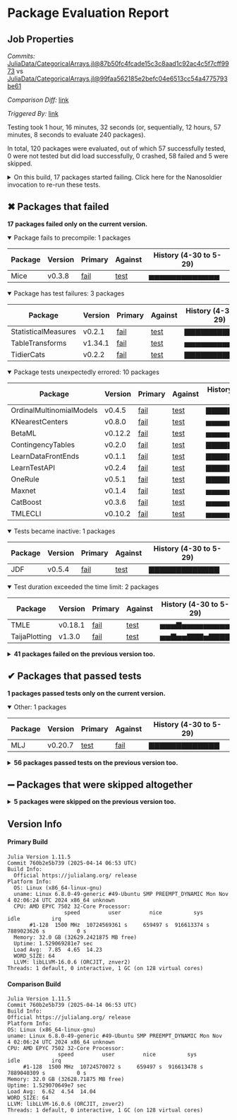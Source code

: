 # Package Evaluation Report

## Job Properties

*Commits:* [JuliaData/CategoricalArrays.jl@87b50fc4fcade15c3c8aad1c92ac4c5f7cff9973](https://github.com/JuliaData/CategoricalArrays.jl/commit/87b50fc4fcade15c3c8aad1c92ac4c5f7cff9973) vs [JuliaData/CategoricalArrays.jl@99faa562185e2befc04e6513cc54a4775793be61](https://github.com/JuliaData/CategoricalArrays.jl/commit/99faa562185e2befc04e6513cc54a4775793be61)

*Comparison Diff:* [link](https://github.com/JuliaData/CategoricalArrays.jl/compare/99faa562185e2befc04e6513cc54a4775793be61...87b50fc4fcade15c3c8aad1c92ac4c5f7cff9973)

*Triggered By:* [link](https://github.com/JuliaData/CategoricalArrays.jl/pull/425#issuecomment-2920064135)

Testing took 1 hour, 16 minutes, 32 seconds (or, sequentially, 12 hours, 57 minutes, 8 seconds to evaluate 240 packages).

In total, 120 packages were evaluated, out of which 57 successfully tested, 0 were not tested but did load successfully, 0 crashed, 58 failed and 5 were skipped.


<details><summary>On this build, 17 packages started failing. Click here for the Nanosoldier invocation to re-run these tests.</summary>
<p>

```
@nanosoldier `runtests(["ContingencyTables", "TidierCats", "LearnDataFrontEnds", "JDF", "LearnTestAPI", "OneRule", "Maxnet", "StatisticalMeasures", "Mice", "CatBoost", "OrdinalMultinomialModels", "KNearestCenters", "TableTransforms", "BetaML", "TMLE", "TMLECLI", "TaijaPlotting"], vs = "#v0.10.8")`
```

</p>
</details>


## ✖ Packages that failed

**17 packages failed only on the current version.**

<details open><summary>Package fails to precompile: 1 packages</summary>
<p>


| Package | Version | Primary | Against | History (4-30 to 5-29) |
| ------- | ------- | ------- | ------- | ------- |
| Mice | v0.3.8 | [fail](https://s3.amazonaws.com/julialang-reports/nanosoldier/pkgeval/by_hash/87b50fc_vs_99faa56/Mice.primary.log) | [test](https://s3.amazonaws.com/julialang-reports/nanosoldier/pkgeval/by_hash/87b50fc_vs_99faa56/Mice.against.log) | <span class="history">▅▅▅▅▅▅▅▅▅▅▅▅▅</span> |

</p>
</details>

<details open><summary>Package has test failures: 3 packages</summary>
<p>


| Package | Version | Primary | Against | History (4-30 to 5-29) |
| ------- | ------- | ------- | ------- | ------- |
| StatisticalMeasures | v0.2.1 | [fail](https://s3.amazonaws.com/julialang-reports/nanosoldier/pkgeval/by_hash/87b50fc_vs_99faa56/StatisticalMeasures.primary.log) | [test](https://s3.amazonaws.com/julialang-reports/nanosoldier/pkgeval/by_hash/87b50fc_vs_99faa56/StatisticalMeasures.against.log) | <span class="history">▇▇▇▇▇▇▇▇▇▇▇▇▇</span> |
| TableTransforms | v1.34.1 | [fail](https://s3.amazonaws.com/julialang-reports/nanosoldier/pkgeval/by_hash/87b50fc_vs_99faa56/TableTransforms.primary.log) | [test](https://s3.amazonaws.com/julialang-reports/nanosoldier/pkgeval/by_hash/87b50fc_vs_99faa56/TableTransforms.against.log) | <span class="history">▅▅▅▅▅▅▅▅▅▅▅▅▅</span> |
| TidierCats | v0.2.2 | [fail](https://s3.amazonaws.com/julialang-reports/nanosoldier/pkgeval/by_hash/87b50fc_vs_99faa56/TidierCats.primary.log) | [test](https://s3.amazonaws.com/julialang-reports/nanosoldier/pkgeval/by_hash/87b50fc_vs_99faa56/TidierCats.against.log) | <span class="history">▇▇▇▇▇▇▇▇▇▇▇▇▇</span> |

</p>
</details>

<details open><summary>Package tests unexpectedly errored: 10 packages</summary>
<p>


| Package | Version | Primary | Against | History (4-30 to 5-29) |
| ------- | ------- | ------- | ------- | ------- |
| OrdinalMultinomialModels | v0.4.5 | [fail](https://s3.amazonaws.com/julialang-reports/nanosoldier/pkgeval/by_hash/87b50fc_vs_99faa56/OrdinalMultinomialModels.primary.log) | [test](https://s3.amazonaws.com/julialang-reports/nanosoldier/pkgeval/by_hash/87b50fc_vs_99faa56/OrdinalMultinomialModels.against.log) | <span class="history">▇▇▇▇▇▇▇▇▇▇▇▇▇</span> |
| KNearestCenters | v0.8.0 | [fail](https://s3.amazonaws.com/julialang-reports/nanosoldier/pkgeval/by_hash/87b50fc_vs_99faa56/KNearestCenters.primary.log) | [test](https://s3.amazonaws.com/julialang-reports/nanosoldier/pkgeval/by_hash/87b50fc_vs_99faa56/KNearestCenters.against.log) | <span class="history">▅▅▅▅▅▅▅▅▅▅▅▅▅</span> |
| BetaML | v0.12.2 | [fail](https://s3.amazonaws.com/julialang-reports/nanosoldier/pkgeval/by_hash/87b50fc_vs_99faa56/BetaML.primary.log) | [test](https://s3.amazonaws.com/julialang-reports/nanosoldier/pkgeval/by_hash/87b50fc_vs_99faa56/BetaML.against.log) | <span class="history">▅▅▅▅▅▅▅▅▅▅▅▅▅</span> |
| ContingencyTables | v0.2.0 | [fail](https://s3.amazonaws.com/julialang-reports/nanosoldier/pkgeval/by_hash/87b50fc_vs_99faa56/ContingencyTables.primary.log) | [test](https://s3.amazonaws.com/julialang-reports/nanosoldier/pkgeval/by_hash/87b50fc_vs_99faa56/ContingencyTables.against.log) | <span class="history">▇▇▇▇▇▇▇▇▇▇▇▇▇</span> |
| LearnDataFrontEnds | v0.1.1 | [fail](https://s3.amazonaws.com/julialang-reports/nanosoldier/pkgeval/by_hash/87b50fc_vs_99faa56/LearnDataFrontEnds.primary.log) | [test](https://s3.amazonaws.com/julialang-reports/nanosoldier/pkgeval/by_hash/87b50fc_vs_99faa56/LearnDataFrontEnds.against.log) | <span class="history">▇▇▇▇▇▇▇▇▇▇▇▇▇</span> |
| LearnTestAPI | v0.2.4 | [fail](https://s3.amazonaws.com/julialang-reports/nanosoldier/pkgeval/by_hash/87b50fc_vs_99faa56/LearnTestAPI.primary.log) | [test](https://s3.amazonaws.com/julialang-reports/nanosoldier/pkgeval/by_hash/87b50fc_vs_99faa56/LearnTestAPI.against.log) | <span class="history">▇▇▇▇▇▇▇▇▇▇▇▇▇</span> |
| OneRule | v0.5.1 | [fail](https://s3.amazonaws.com/julialang-reports/nanosoldier/pkgeval/by_hash/87b50fc_vs_99faa56/OneRule.primary.log) | [test](https://s3.amazonaws.com/julialang-reports/nanosoldier/pkgeval/by_hash/87b50fc_vs_99faa56/OneRule.against.log) | <span class="history">▇▇▇▇▇▇▇▇▇▇▇▇▇</span> |
| Maxnet | v0.1.4 | [fail](https://s3.amazonaws.com/julialang-reports/nanosoldier/pkgeval/by_hash/87b50fc_vs_99faa56/Maxnet.primary.log) | [test](https://s3.amazonaws.com/julialang-reports/nanosoldier/pkgeval/by_hash/87b50fc_vs_99faa56/Maxnet.against.log) | <span class="history">▅▅▅▅▅▅▅▅▅▅▅▅▅</span> |
| CatBoost | v0.3.6 | [fail](https://s3.amazonaws.com/julialang-reports/nanosoldier/pkgeval/by_hash/87b50fc_vs_99faa56/CatBoost.primary.log) | [test](https://s3.amazonaws.com/julialang-reports/nanosoldier/pkgeval/by_hash/87b50fc_vs_99faa56/CatBoost.against.log) | <span class="history">▅▅▅▅▅▅▅▅▅▅▅▅▅</span> |
| TMLECLI | v0.10.2 | [fail](https://s3.amazonaws.com/julialang-reports/nanosoldier/pkgeval/by_hash/87b50fc_vs_99faa56/TMLECLI.primary.log) | [test](https://s3.amazonaws.com/julialang-reports/nanosoldier/pkgeval/by_hash/87b50fc_vs_99faa56/TMLECLI.against.log) | <span class="history">▅▅▅▅▅▅▅▅▅▅▅▅▅</span> |

</p>
</details>

<details open><summary>Tests became inactive: 1 packages</summary>
<p>


| Package | Version | Primary | Against | History (4-30 to 5-29) |
| ------- | ------- | ------- | ------- | ------- |
| JDF | v0.5.4 | [fail](https://s3.amazonaws.com/julialang-reports/nanosoldier/pkgeval/by_hash/87b50fc_vs_99faa56/JDF.primary.log) | [test](https://s3.amazonaws.com/julialang-reports/nanosoldier/pkgeval/by_hash/87b50fc_vs_99faa56/JDF.against.log) | <span class="history">▇▇▇▇▇▇▇▇▇▇▇▇▇</span> |

</p>
</details>

<details open><summary>Test duration exceeded the time limit: 2 packages</summary>
<p>


| Package | Version | Primary | Against | History (4-30 to 5-29) |
| ------- | ------- | ------- | ------- | ------- |
| TMLE | v0.18.1 | [fail](https://s3.amazonaws.com/julialang-reports/nanosoldier/pkgeval/by_hash/87b50fc_vs_99faa56/TMLE.primary.log) | [test](https://s3.amazonaws.com/julialang-reports/nanosoldier/pkgeval/by_hash/87b50fc_vs_99faa56/TMLE.against.log) | <span class="history">▅▅▅▇▅▅▅▅▅▅▅▅▅</span> |
| TaijaPlotting | v1.3.0 | [fail](https://s3.amazonaws.com/julialang-reports/nanosoldier/pkgeval/by_hash/87b50fc_vs_99faa56/TaijaPlotting.primary.log) | [test](https://s3.amazonaws.com/julialang-reports/nanosoldier/pkgeval/by_hash/87b50fc_vs_99faa56/TaijaPlotting.against.log) | <span class="history">▅▅▇▅▅▇▇▇▅▇▇▇▇</span> |

</p>
</details>


<details><summary><strong>41 packages failed on the previous version too.</strong></summary>
<p>

<details open><summary>Package fails to precompile: 4 packages</summary>
<p>


| Package | History (4-30 to 5-29) |
| ------- | ------- |
| [RCall v0.14.8](https://s3.amazonaws.com/julialang-reports/nanosoldier/pkgeval/by_hash/87b50fc_vs_99faa56/RCall.primary.log) | <span class="history">▅▅▅▅▅▅▅▅▅▅▅▅▅</span> |
| [Schemata v3.0.2](https://s3.amazonaws.com/julialang-reports/nanosoldier/pkgeval/by_hash/87b50fc_vs_99faa56/Schemata.primary.log) | <span class="history">▅▅▅▅▅▅▅▅▅▅▅▅▅</span> |
| [MultinomialRegression v0.4.0](https://s3.amazonaws.com/julialang-reports/nanosoldier/pkgeval/by_hash/87b50fc_vs_99faa56/MultinomialRegression.primary.log) | <span class="history">▅▅▅▅▅▅▅▅▅▅▅▅▅</span> |
| [StableTrees v1.2.0](https://s3.amazonaws.com/julialang-reports/nanosoldier/pkgeval/by_hash/87b50fc_vs_99faa56/StableTrees.primary.log) | <span class="history">▅▅▅▅▅▅▅▅▅▅▅▅▅</span> |

</p>
</details>

<details open><summary>Illegal method overwrites during precompilation: 2 packages</summary>
<p>


| Package | History (4-30 to 5-29) |
| ------- | ------- |
| [GeoClustering v0.5.2](https://s3.amazonaws.com/julialang-reports/nanosoldier/pkgeval/by_hash/87b50fc_vs_99faa56/GeoClustering.primary.log) | <span class="history">▅▅▅▅▅▅▅▅▅▅▅▅▅</span> |
| [NeXLParticle v0.1.1](https://s3.amazonaws.com/julialang-reports/nanosoldier/pkgeval/by_hash/87b50fc_vs_99faa56/NeXLParticle.primary.log) | <span class="history">▅▅▅▅▅▅▅▅▅▅▅▅▅</span> |

</p>
</details>

<details open><summary>Package has test failures: 5 packages</summary>
<p>


| Package | History (4-30 to 5-29) |
| ------- | ------- |
| [RData v1.0.0](https://s3.amazonaws.com/julialang-reports/nanosoldier/pkgeval/by_hash/87b50fc_vs_99faa56/RData.primary.log) | <span class="history">▇▇▇▇▇▇▇▇▇▇▇▇▇</span> |
| [WiSER v0.2.6](https://s3.amazonaws.com/julialang-reports/nanosoldier/pkgeval/by_hash/87b50fc_vs_99faa56/WiSER.primary.log) | <span class="history">▅▅▅▅▅▅▅▅▅▅▅▅▅</span> |
| [Imbalance v0.1.6](https://s3.amazonaws.com/julialang-reports/nanosoldier/pkgeval/by_hash/87b50fc_vs_99faa56/Imbalance.primary.log) | <span class="history">▅▅▅▅▅▅▅▅▅▅▅▅▅</span> |
| [Econometrics v0.2.11](https://s3.amazonaws.com/julialang-reports/nanosoldier/pkgeval/by_hash/87b50fc_vs_99faa56/Econometrics.primary.log) | <span class="history">▅▅▅▅▅▅▅▅▅▅▅▅▅</span> |
| [Survey v0.3.0](https://s3.amazonaws.com/julialang-reports/nanosoldier/pkgeval/by_hash/87b50fc_vs_99faa56/Survey.primary.log) | <span class="history">▅▅▅▅▅▅▅▅▅▅▅▅▅</span> |

</p>
</details>

<details open><summary>Package tests unexpectedly errored: 15 packages</summary>
<p>


| Package | History (4-30 to 5-29) |
| ------- | ------- |
| [MLJBase v1.8.1](https://s3.amazonaws.com/julialang-reports/nanosoldier/pkgeval/by_hash/87b50fc_vs_99faa56/MLJBase.primary.log) | <span class="history">▅▅▅▅▅▅▅▅▅▅▅▅▅</span> |
| [Feather v0.5.10](https://s3.amazonaws.com/julialang-reports/nanosoldier/pkgeval/by_hash/87b50fc_vs_99faa56/Feather.primary.log) | <span class="history">▅▅▅▅▅▅▅▅▅▅▅▅▅</span> |
| [SoleModels v0.10.0](https://s3.amazonaws.com/julialang-reports/nanosoldier/pkgeval/by_hash/87b50fc_vs_99faa56/SoleModels.primary.log) | <span class="history">▅▅▅▅▅▅▅▅▅▅▅▅▅</span> |
| [MLJLIBSVMInterface v0.2.1](https://s3.amazonaws.com/julialang-reports/nanosoldier/pkgeval/by_hash/87b50fc_vs_99faa56/MLJLIBSVMInterface.primary.log) | <span class="history">▅▅▅▅▅▅▅▅▅▅▅▅▅</span> |
| [StatsKit v0.3.1](https://s3.amazonaws.com/julialang-reports/nanosoldier/pkgeval/by_hash/87b50fc_vs_99faa56/StatsKit.primary.log) | <span class="history">▅▅▅▅▅▅▅▅▅▅▅▅▅</span> |
| [SIRUS v2.0.1](https://s3.amazonaws.com/julialang-reports/nanosoldier/pkgeval/by_hash/87b50fc_vs_99faa56/SIRUS.primary.log) | <span class="history">▅▅▅▅▅▅▅▅▅▅▅▅▅</span> |
| [DINA v0.2.1](https://s3.amazonaws.com/julialang-reports/nanosoldier/pkgeval/by_hash/87b50fc_vs_99faa56/DINA.primary.log) | <span class="history">▅▅▅▅▅▅▅▅▅▅▅▅▅</span> |
| [ReplicateBE v1.0.15](https://s3.amazonaws.com/julialang-reports/nanosoldier/pkgeval/by_hash/87b50fc_vs_99faa56/ReplicateBE.primary.log) | <span class="history">▅▅▅▅▅▅▅▅▅▅▅▅▅</span> |
| [HighDimMixedModels v0.2.2](https://s3.amazonaws.com/julialang-reports/nanosoldier/pkgeval/by_hash/87b50fc_vs_99faa56/HighDimMixedModels.primary.log) | <span class="history">▅▅▅▅▅▅▅▅▅▅▅▅▅</span> |
| [JellyMe4 v1.2.2](https://s3.amazonaws.com/julialang-reports/nanosoldier/pkgeval/by_hash/87b50fc_vs_99faa56/JellyMe4.primary.log) | <span class="history">▅▅▅▅▅▅▅▅▅▅▅▅▅</span> |
| [ModalDecisionLists v0.1.0](https://s3.amazonaws.com/julialang-reports/nanosoldier/pkgeval/by_hash/87b50fc_vs_99faa56/ModalDecisionLists.primary.log) | <span class="history">▅▅▅▅▅▅▅▅▅▅▅▅▅</span> |
| [MetidaBioeq v0.2.9](https://s3.amazonaws.com/julialang-reports/nanosoldier/pkgeval/by_hash/87b50fc_vs_99faa56/MetidaBioeq.primary.log) | <span class="history">▅▅▅▅▅▅▅▅▅▅▅▅▅</span> |
| [LWFBrook90 v0.9.9](https://s3.amazonaws.com/julialang-reports/nanosoldier/pkgeval/by_hash/87b50fc_vs_99faa56/LWFBrook90.primary.log) | <span class="history">▅▅▅▅▅▅▅▅▅▅▅▅▅</span> |
| [RegressionAndOtherStories v0.18.0](https://s3.amazonaws.com/julialang-reports/nanosoldier/pkgeval/by_hash/87b50fc_vs_99faa56/RegressionAndOtherStories.primary.log) | <span class="history">▅▅▅▅▅▅▅▅▅▅▅▅▅</span> |
| [ModalDecisionTrees v0.5.1](https://s3.amazonaws.com/julialang-reports/nanosoldier/pkgeval/by_hash/87b50fc_vs_99faa56/ModalDecisionTrees.primary.log) | <span class="history">▅▅▅▅▅▅▅▅▅▅▅▅▅</span> |

</p>
</details>

<details open><summary>Package is using an unknown package: 2 packages</summary>
<p>


| Package | History (4-30 to 5-29) |
| ------- | ------- |
| [AnalysisOfVariance v0.1.0](https://s3.amazonaws.com/julialang-reports/nanosoldier/pkgeval/by_hash/87b50fc_vs_99faa56/AnalysisOfVariance.primary.log) | <span class="history">▅▅▅▅▅</span> |
| [Earth v0.2.0](https://s3.amazonaws.com/julialang-reports/nanosoldier/pkgeval/by_hash/87b50fc_vs_99faa56/Earth.primary.log) | <span class="history">▅▅▅▅▅▅▅▅▅▅▅▅▅</span> |

</p>
</details>

<details open><summary>Networking-related issues were detected: 1 packages</summary>
<p>


| Package | History (4-30 to 5-29) |
| ------- | ------- |
| [ClickHouse v0.2.3](https://s3.amazonaws.com/julialang-reports/nanosoldier/pkgeval/by_hash/87b50fc_vs_99faa56/ClickHouse.primary.log) | <span class="history">▅▅▅▅▅▅▅▅▅▅▅▅▅</span> |

</p>
</details>

<details open><summary>There were unidentified errors: 1 packages</summary>
<p>


| Package | History (4-30 to 5-29) |
| ------- | ------- |
| [MeshViz v0.8.8](https://s3.amazonaws.com/julialang-reports/nanosoldier/pkgeval/by_hash/87b50fc_vs_99faa56/MeshViz.primary.log) | <span class="history">▅▅▅▅▅▅▅▅▅▅▅▅▅</span> |

</p>
</details>

<details open><summary>Test duration exceeded the time limit: 9 packages</summary>
<p>


| Package | History (4-30 to 5-29) |
| ------- | ------- |
| [MLJFlux v0.6.5](https://s3.amazonaws.com/julialang-reports/nanosoldier/pkgeval/by_hash/87b50fc_vs_99faa56/MLJFlux.primary.log) | <span class="history">▃▅▅▅▅▅▅▃▃▃▃▃▅</span> |
| [CounterfactualExplanations v1.4.5](https://s3.amazonaws.com/julialang-reports/nanosoldier/pkgeval/by_hash/87b50fc_vs_99faa56/CounterfactualExplanations.primary.log) | <span class="history">▅▅▅▅▅▅▅▅▅▅▅▅▅</span> |
| [GeoStatsTransforms v0.12.8](https://s3.amazonaws.com/julialang-reports/nanosoldier/pkgeval/by_hash/87b50fc_vs_99faa56/GeoStatsTransforms.primary.log) | <span class="history">▅▅▅▅▅▅▅▅▅▅▅▅▅</span> |
| [TidierPlots v0.11.1](https://s3.amazonaws.com/julialang-reports/nanosoldier/pkgeval/by_hash/87b50fc_vs_99faa56/TidierPlots.primary.log) | <span class="history">▅▅▅▅▅▅▅▅▅▅▅▅▅</span> |
| [ConformalPrediction v0.1.13](https://s3.amazonaws.com/julialang-reports/nanosoldier/pkgeval/by_hash/87b50fc_vs_99faa56/ConformalPrediction.primary.log) | <span class="history">▅▅▅▅▅▅▅▅▅▅▅▅▅</span> |
| [NeuroTreeModels v1.5.0](https://s3.amazonaws.com/julialang-reports/nanosoldier/pkgeval/by_hash/87b50fc_vs_99faa56/NeuroTreeModels.primary.log) | <span class="history">▅▅▅▅▅▅▅▅▅▅▅▅▅</span> |
| [UnfoldMakie v0.5.18](https://s3.amazonaws.com/julialang-reports/nanosoldier/pkgeval/by_hash/87b50fc_vs_99faa56/UnfoldMakie.primary.log) | <span class="history">▅▅▅▅▅▅▅▅▅▅▅▅▅</span> |
| [Pioneer v0.1.12](https://s3.amazonaws.com/julialang-reports/nanosoldier/pkgeval/by_hash/87b50fc_vs_99faa56/Pioneer.primary.log) | <span class="history">▅▅▅▅▅▅▅▅▅▅▅▅▅</span> |
| [UniversalDiffEq v1.1.4](https://s3.amazonaws.com/julialang-reports/nanosoldier/pkgeval/by_hash/87b50fc_vs_99faa56/UniversalDiffEq.primary.log) | <span class="history">▅▅▅▅▅▅▅▅▅▅▅▅▅</span> |

</p>
</details>

<details open><summary>Test log exceeded the size limit: 2 packages</summary>
<p>


| Package | History (4-30 to 5-29) |
| ------- | ------- |
| [HybridTreeBoosting v0.1.0](https://s3.amazonaws.com/julialang-reports/nanosoldier/pkgeval/by_hash/87b50fc_vs_99faa56/HybridTreeBoosting.primary.log) | <span class="history">▅▅▅▅▅▅▅▅▅▅▅▅▅</span> |
| [DataAxesFormats v0.1.2](https://s3.amazonaws.com/julialang-reports/nanosoldier/pkgeval/by_hash/87b50fc_vs_99faa56/DataAxesFormats.primary.log) | <span class="history">▅▅▅▅▅▅▅▅▅▅▅▅▅</span> |

</p>
</details>


</p>
</details>


## ✔ Packages that passed tests

**1 packages passed tests only on the current version.**

<details open><summary>Other: 1 packages</summary>
<p>


| Package | Version | Primary | Against | History (4-30 to 5-29) |
| ------- | ------- | ------- | ------- | ------- |
| MLJ | v0.20.7 | [test](https://s3.amazonaws.com/julialang-reports/nanosoldier/pkgeval/by_hash/87b50fc_vs_99faa56/MLJ.primary.log) | [fail](https://s3.amazonaws.com/julialang-reports/nanosoldier/pkgeval/by_hash/87b50fc_vs_99faa56/MLJ.against.log) | <span class="history">▇▇▇▇▇▇▇▇▇▇▇▇▇</span> |

</p>
</details>


<details><summary><strong>56 packages passed tests on the previous version too.</strong></summary>
<p>

<details open><summary>Other: 56 packages</summary>
<p>


| Package | History (4-30 to 5-29) |
| ------- | ------- |
| [ScientificTypes v3.1.0](https://s3.amazonaws.com/julialang-reports/nanosoldier/pkgeval/by_hash/87b50fc_vs_99faa56/ScientificTypes.primary.log) | <span class="history">▇▇▇▇▇▇▇▇▇▇▇▇▇</span> |
| [CategoricalDistributions v0.1.15](https://s3.amazonaws.com/julialang-reports/nanosoldier/pkgeval/by_hash/87b50fc_vs_99faa56/CategoricalDistributions.primary.log) | <span class="history">▇▇▇▇▇▇▇▇▇▇▇▇▇</span> |
| [StatisticalMeasuresBase v0.1.2](https://s3.amazonaws.com/julialang-reports/nanosoldier/pkgeval/by_hash/87b50fc_vs_99faa56/StatisticalMeasuresBase.primary.log) | <span class="history">▇▇▇▇▇▇▇▇▇▇▇▇▇</span> |
| [Gadfly v1.4.0](https://s3.amazonaws.com/julialang-reports/nanosoldier/pkgeval/by_hash/87b50fc_vs_99faa56/Gadfly.primary.log) | <span class="history">▅▅▅▅▅▅▅▅▅▅▅▅▅</span> |
| [GeoTables v1.24.12](https://s3.amazonaws.com/julialang-reports/nanosoldier/pkgeval/by_hash/87b50fc_vs_99faa56/GeoTables.primary.log) | <span class="history">▇▇▇▇▇▇▇▇▇▇▅▅▅</span> |
| [MLJModels v0.17.9](https://s3.amazonaws.com/julialang-reports/nanosoldier/pkgeval/by_hash/87b50fc_vs_99faa56/MLJModels.primary.log) | <span class="history">▇▇▇▇▇▇▇▇▇▇▇▇▇</span> |
| [MLJEnsembles v0.4.3](https://s3.amazonaws.com/julialang-reports/nanosoldier/pkgeval/by_hash/87b50fc_vs_99faa56/MLJEnsembles.primary.log) | <span class="history">▇▇▇▇▇▇▇▇▇▇▇▇▇</span> |
| [GeoStatsBase v0.46.7](https://s3.amazonaws.com/julialang-reports/nanosoldier/pkgeval/by_hash/87b50fc_vs_99faa56/GeoStatsBase.primary.log) | <span class="history">▇▇▇▇▇▇▇▇▇▇▇▇▇</span> |
| [FreqTables v0.4.6](https://s3.amazonaws.com/julialang-reports/nanosoldier/pkgeval/by_hash/87b50fc_vs_99faa56/FreqTables.primary.log) | <span class="history">▇▇▇▇▇▇▇▇▇▇▇▇▇</span> |
| [MLJDecisionTreeInterface v0.4.2](https://s3.amazonaws.com/julialang-reports/nanosoldier/pkgeval/by_hash/87b50fc_vs_99faa56/MLJDecisionTreeInterface.primary.log) | <span class="history">▇▇▇▇▇▇▇▇▇▇▇▇▇</span> |
| [SoleBase v0.13.0](https://s3.amazonaws.com/julialang-reports/nanosoldier/pkgeval/by_hash/87b50fc_vs_99faa56/SoleBase.primary.log) | <span class="history">▅▅▅▅▅▅▅▅▅▅▅▅▅</span> |
| [OutlierDetectionInterface v0.2.1](https://s3.amazonaws.com/julialang-reports/nanosoldier/pkgeval/by_hash/87b50fc_vs_99faa56/OutlierDetectionInterface.primary.log) | <span class="history">▇▇▇▇▇▇▇▇▇▇▇▇▇</span> |
| [Parquet v0.8.5](https://s3.amazonaws.com/julialang-reports/nanosoldier/pkgeval/by_hash/87b50fc_vs_99faa56/Parquet.primary.log) | <span class="history">▇▇▇▇▇▇▇▇▇▇▇▇▇</span> |
| [MetidaBase v0.14.1](https://s3.amazonaws.com/julialang-reports/nanosoldier/pkgeval/by_hash/87b50fc_vs_99faa56/MetidaBase.primary.log) | <span class="history">▇▇▇▇▅▅▅▅▅▅▅▅▅</span> |
| [GeoStatsFunctions v0.10.27](https://s3.amazonaws.com/julialang-reports/nanosoldier/pkgeval/by_hash/87b50fc_vs_99faa56/GeoStatsFunctions.primary.log) | <span class="history">▅▅▅▅▅▅▅▅▅▅▅▅▅</span> |
| [SortingLab v0.3.1](https://s3.amazonaws.com/julialang-reports/nanosoldier/pkgeval/by_hash/87b50fc_vs_99faa56/SortingLab.primary.log) | <span class="history">▇▇▇▇▇▇▇▇▇▇▇▇▇</span> |
| [KCenters v0.10.0](https://s3.amazonaws.com/julialang-reports/nanosoldier/pkgeval/by_hash/87b50fc_vs_99faa56/KCenters.primary.log) | <span class="history">▅▅▅▅▅▅▅▅▅▅▅▅▅</span> |
| [EnergySamplers v1.0.3](https://s3.amazonaws.com/julialang-reports/nanosoldier/pkgeval/by_hash/87b50fc_vs_99faa56/EnergySamplers.primary.log) | <span class="history">▅▅▅▅▅▅▅▅▅▅▅▅▅</span> |
| [TableDistances v1.1.0](https://s3.amazonaws.com/julialang-reports/nanosoldier/pkgeval/by_hash/87b50fc_vs_99faa56/TableDistances.primary.log) | <span class="history">▇▇▇▇▇▇▇▇▇▇▇▇▇</span> |
| [SoleData v0.16.2](https://s3.amazonaws.com/julialang-reports/nanosoldier/pkgeval/by_hash/87b50fc_vs_99faa56/SoleData.primary.log) | <span class="history">▅▅▅▅▇▇▇▇▇▇▇▇▇</span> |
| [NeXLCore v0.3.16](https://s3.amazonaws.com/julialang-reports/nanosoldier/pkgeval/by_hash/87b50fc_vs_99faa56/NeXLCore.primary.log) | <span class="history">▇▇▇▅▅▅▅▅▅▅▅▅▅</span> |
| [JLBoost v0.1.20](https://s3.amazonaws.com/julialang-reports/nanosoldier/pkgeval/by_hash/87b50fc_vs_99faa56/JLBoost.primary.log) | <span class="history">▇▇▇▇▇▇▇▇▇▇▇▇▇</span> |
| [EvoTrees v0.17.3](https://s3.amazonaws.com/julialang-reports/nanosoldier/pkgeval/by_hash/87b50fc_vs_99faa56/EvoTrees.primary.log) | <span class="history">▇▇▇▇▇▇▇▇▇▇▇▇▇</span> |
| [MeshPlots v0.1.11](https://s3.amazonaws.com/julialang-reports/nanosoldier/pkgeval/by_hash/87b50fc_vs_99faa56/MeshPlots.primary.log) | <span class="history">▇▇▇▇▇▇▇▇▇▇▇▇▇</span> |
| [NiaARM v0.2.0](https://s3.amazonaws.com/julialang-reports/nanosoldier/pkgeval/by_hash/87b50fc_vs_99faa56/NiaARM.primary.log) | <span class="history">▇▇▇▇▇▇▇▇▇▇▇▇▇</span> |
| [DataConvenience v0.3.6](https://s3.amazonaws.com/julialang-reports/nanosoldier/pkgeval/by_hash/87b50fc_vs_99faa56/DataConvenience.primary.log) | <span class="history">▇▇▇▇▇▇▇▇▇▇▇▇▇</span> |
| [Muon v0.2.1](https://s3.amazonaws.com/julialang-reports/nanosoldier/pkgeval/by_hash/87b50fc_vs_99faa56/Muon.primary.log) | <span class="history">▇▇▇▇▇▇▇▇▇▇▇▇▇</span> |
| [Ipaper v0.2.5](https://s3.amazonaws.com/julialang-reports/nanosoldier/pkgeval/by_hash/87b50fc_vs_99faa56/Ipaper.primary.log) | <span class="history">▅▅▅▅▅▅▅▅▅▅▅▅▅</span> |
| [MimiRFFSPs v1.1.2](https://s3.amazonaws.com/julialang-reports/nanosoldier/pkgeval/by_hash/87b50fc_vs_99faa56/MimiRFFSPs.primary.log) | <span class="history">▅▅▅▅▅▅▅▅▅▅▅▅▅</span> |
| [BinStatistics v0.1.2](https://s3.amazonaws.com/julialang-reports/nanosoldier/pkgeval/by_hash/87b50fc_vs_99faa56/BinStatistics.primary.log) | <span class="history">▇▇▇▇▇▇▇▇▇▇▇▇▇</span> |
| [ODMXMLTools v0.7.0](https://s3.amazonaws.com/julialang-reports/nanosoldier/pkgeval/by_hash/87b50fc_vs_99faa56/ODMXMLTools.primary.log) | <span class="history">▇▇▇▇▇▇▇▇▇▇▇▇▇</span> |
| [Hamburg v0.1.17](https://s3.amazonaws.com/julialang-reports/nanosoldier/pkgeval/by_hash/87b50fc_vs_99faa56/Hamburg.primary.log) | <span class="history">▇▇▇▇▇▇▇▇▇▇▇▇▇</span> |
| [BayesSizeAndShape v0.2.0](https://s3.amazonaws.com/julialang-reports/nanosoldier/pkgeval/by_hash/87b50fc_vs_99faa56/BayesSizeAndShape.primary.log) | <span class="history">▇▇▇▇▇▇▇▇▇▇▇▇▇</span> |
| [SpectralInference v0.4.1](https://s3.amazonaws.com/julialang-reports/nanosoldier/pkgeval/by_hash/87b50fc_vs_99faa56/SpectralInference.primary.log) | <span class="history">▇▇▇▇▇▇▇▇▇▇▇▇▇</span> |
| [LatentClassAnalysis v0.2.1](https://s3.amazonaws.com/julialang-reports/nanosoldier/pkgeval/by_hash/87b50fc_vs_99faa56/LatentClassAnalysis.primary.log) | <span class="history">▇▇▇▇▇▇▇▇▇▇▇▇▇</span> |
| [SpeciesToNetworks v0.1.7](https://s3.amazonaws.com/julialang-reports/nanosoldier/pkgeval/by_hash/87b50fc_vs_99faa56/SpeciesToNetworks.primary.log) | <span class="history">▇▇▇▇▇▇▇▇▇▇▇▇▇</span> |
| [MLJScientificTypes v0.4.8](https://s3.amazonaws.com/julialang-reports/nanosoldier/pkgeval/by_hash/87b50fc_vs_99faa56/MLJScientificTypes.primary.log) | <span class="history">▇▇▇▇▇▇▇▇▇▇▇▇▇</span> |
| [UKBMain v0.5.5](https://s3.amazonaws.com/julialang-reports/nanosoldier/pkgeval/by_hash/87b50fc_vs_99faa56/UKBMain.primary.log) | <span class="history">▇▇▇▇▅▅▅▅▅▅▅▅▅</span> |
| [SimpleANOVA v0.8.2](https://s3.amazonaws.com/julialang-reports/nanosoldier/pkgeval/by_hash/87b50fc_vs_99faa56/SimpleANOVA.primary.log) | <span class="history">▇▇▇▇▅▅▅▅▅▅▅▅▅</span> |
| [Sainsc v0.1.0](https://s3.amazonaws.com/julialang-reports/nanosoldier/pkgeval/by_hash/87b50fc_vs_99faa56/Sainsc.primary.log) | <span class="history">▇▇▇▇▇▇▇▇▇▇▇▇▇</span> |
| [CarboKitten v0.4.0](https://s3.amazonaws.com/julialang-reports/nanosoldier/pkgeval/by_hash/87b50fc_vs_99faa56/CarboKitten.primary.log) | <span class="history">▇▇▇▇▇▇▇▇▇▇▇▇▇</span> |
| [MetidaFreq v0.2.1](https://s3.amazonaws.com/julialang-reports/nanosoldier/pkgeval/by_hash/87b50fc_vs_99faa56/MetidaFreq.primary.log) | <span class="history">▇▇▇▇▅▅▅▅▅▅▅▅▅</span> |
| [UCIData v1.0.5](https://s3.amazonaws.com/julialang-reports/nanosoldier/pkgeval/by_hash/87b50fc_vs_99faa56/UCIData.primary.log) | <span class="history">▇▇▇▇▇▇▇▇▇▇▇▇▇</span> |
| [SummaryTables v3.3.1](https://s3.amazonaws.com/julialang-reports/nanosoldier/pkgeval/by_hash/87b50fc_vs_99faa56/SummaryTables.primary.log) | <span class="history">▇▇▇▇▅▅▅▅▅▅▅▅▅</span> |
| [SpaceLiDAR v0.4.0](https://s3.amazonaws.com/julialang-reports/nanosoldier/pkgeval/by_hash/87b50fc_vs_99faa56/SpaceLiDAR.primary.log) | <span class="history">▇▇▇▇▇▅▇▇▇▇▇▇▇</span> |
| [IndependentHypothesisWeighting v0.2.0](https://s3.amazonaws.com/julialang-reports/nanosoldier/pkgeval/by_hash/87b50fc_vs_99faa56/IndependentHypothesisWeighting.primary.log) | <span class="history">▇▇▇▇▇▇▇▇▇▇▇▇▇</span> |
| [OutlierDetectionNetworks v0.2.0](https://s3.amazonaws.com/julialang-reports/nanosoldier/pkgeval/by_hash/87b50fc_vs_99faa56/OutlierDetectionNetworks.primary.log) | <span class="history">▅▅▅▅▅▅▅▅▅▅▅▅▅</span> |
| [AnyMOD v0.1.12](https://s3.amazonaws.com/julialang-reports/nanosoldier/pkgeval/by_hash/87b50fc_vs_99faa56/AnyMOD.primary.log) | <span class="history">▇▇▇▇▅▅▅▅▅▅▅▅▅</span> |
| [TimeSeriesClassification v1.0.0](https://s3.amazonaws.com/julialang-reports/nanosoldier/pkgeval/by_hash/87b50fc_vs_99faa56/TimeSeriesClassification.primary.log) | <span class="history">▅▅▅▅▅▅▅▅▅▅▅▅▅</span> |
| [NextGP v1.2.0](https://s3.amazonaws.com/julialang-reports/nanosoldier/pkgeval/by_hash/87b50fc_vs_99faa56/NextGP.primary.log) | <span class="history">▅▅▅▅▅▅▅▅▅▅▅▇▇</span> |
| [JointEnergyModels v0.1.7](https://s3.amazonaws.com/julialang-reports/nanosoldier/pkgeval/by_hash/87b50fc_vs_99faa56/JointEnergyModels.primary.log) | <span class="history">▅▇▇▇▇▇▇▇▇▇▇▇▇</span> |
| [GeoStats v0.78.6](https://s3.amazonaws.com/julialang-reports/nanosoldier/pkgeval/by_hash/87b50fc_vs_99faa56/GeoStats.primary.log) | <span class="history">▇▇▇▇▇▇▇▇▇▇▇▇▇</span> |
| [AoGExtensions v0.1.12](https://s3.amazonaws.com/julialang-reports/nanosoldier/pkgeval/by_hash/87b50fc_vs_99faa56/AoGExtensions.primary.log) | <span class="history">▇▇▇▇▇▇▇▇▇▇▇▇▇</span> |
| [ForestMensuration v2.0.0](https://s3.amazonaws.com/julialang-reports/nanosoldier/pkgeval/by_hash/87b50fc_vs_99faa56/ForestMensuration.primary.log) | <span class="history">▇▇▇▇▇▇▇▇▇▇▇▇▇</span> |
| [WellPlates v0.2.3](https://s3.amazonaws.com/julialang-reports/nanosoldier/pkgeval/by_hash/87b50fc_vs_99faa56/WellPlates.primary.log) | <span class="history">▇▇▇▇▇▇▇▇▇▇▇▇▅</span> |
| [NeuroAnalysis v1.2.2](https://s3.amazonaws.com/julialang-reports/nanosoldier/pkgeval/by_hash/87b50fc_vs_99faa56/NeuroAnalysis.primary.log) | <span class="history">▅▅▅▅▅▅▅▅▅▅▅▅▅</span> |

</p>
</details>


</p>
</details>


## ➖ Packages that were skipped altogether

<details><summary><strong>5 packages were skipped on the previous version too.</strong></summary>
<p>

<details open><summary>Package does not have any tests: 3 packages</summary>
<p>


| Package | History (4-30 to 5-29) |
| ------- | ------- |
| [ARFFFiles v1.5.0](https://s3.amazonaws.com/julialang-reports/nanosoldier/pkgeval/by_hash/87b50fc_vs_99faa56/ARFFFiles.primary.log) | <span class="history">▁▁▁▁▁▁▁▁▁▁▁▁▁</span> |
| [BipartiteNull v0.1.5](https://s3.amazonaws.com/julialang-reports/nanosoldier/pkgeval/by_hash/87b50fc_vs_99faa56/BipartiteNull.primary.log) | <span class="history">▁▁▁▁▁▁▁▁▁▁▁▁▁</span> |
| [RankCompV3 v0.1.8](https://s3.amazonaws.com/julialang-reports/nanosoldier/pkgeval/by_hash/87b50fc_vs_99faa56/RankCompV3.primary.log) | <span class="history">▁▁▁▁▁▁▁▁▁▁▁▁▁</span> |

</p>
</details>

<details open><summary>Package could not be installed: 2 packages</summary>
<p>


| Package | History (4-30 to 5-29) |
| ------- | ------- |
| [Fairness](https://s3.amazonaws.com/julialang-reports/nanosoldier/pkgeval/by_hash/87b50fc_vs_99faa56/Fairness.primary.log) | <span class="history">▁▁▁▁▁▁▁▁▁▁▁▁▁</span> |
| [RNAForecaster](https://s3.amazonaws.com/julialang-reports/nanosoldier/pkgeval/by_hash/87b50fc_vs_99faa56/RNAForecaster.primary.log) | <span class="history">▁▁▁▁▁▁▁▁▁▁▁▁▁</span> |

</p>
</details>


</p>
</details>


## Version Info

#### Primary Build

```
Julia Version 1.11.5
Commit 760b2e5b739 (2025-04-14 06:53 UTC)
Build Info:
  Official https://julialang.org/ release
Platform Info:
  OS: Linux (x86_64-linux-gnu)
  uname: Linux 6.8.0-49-generic #49-Ubuntu SMP PREEMPT_DYNAMIC Mon Nov  4 02:06:24 UTC 2024 x86_64 unknown
  CPU: AMD EPYC 7502 32-Core Processor: 
                  speed         user         nice          sys         idle          irq
       #1-128  1500 MHz  10724569361 s     659497 s  916613374 s  7889023626 s          0 s
  Memory: 32.0 GB (32629.2421875 MB free)
  Uptime: 1.529069281e7 sec
  Load Avg:  7.85  4.65  14.23
  WORD_SIZE: 64
  LLVM: libLLVM-16.0.6 (ORCJIT, znver2)
Threads: 1 default, 0 interactive, 1 GC (on 128 virtual cores)

```

  #### Comparison Build

  ```
Julia Version 1.11.5
Commit 760b2e5b739 (2025-04-14 06:53 UTC)
Build Info:
  Official https://julialang.org/ release
Platform Info:
  OS: Linux (x86_64-linux-gnu)
  uname: Linux 6.8.0-49-generic #49-Ubuntu SMP PREEMPT_DYNAMIC Mon Nov  4 02:06:24 UTC 2024 x86_64 unknown
  CPU: AMD EPYC 7502 32-Core Processor: 
                  speed         user         nice          sys         idle          irq
       #1-128  1500 MHz  10724570072 s     659497 s  916613478 s  7889040309 s          0 s
  Memory: 32.0 GB (32628.71875 MB free)
  Uptime: 1.529070649e7 sec
  Load Avg:  6.62  4.54  14.04
  WORD_SIZE: 64
  LLVM: libLLVM-16.0.6 (ORCJIT, znver2)
Threads: 1 default, 0 interactive, 1 GC (on 128 virtual cores)

  ```
  <!-- Generated on 2025-05-30T08:37:20.876 -->
